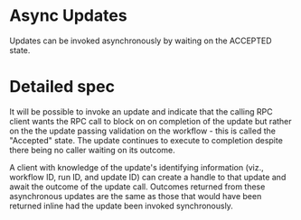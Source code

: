 # Async Updates

Updates can be invoked asynchronously by waiting on the ACCEPTED state.

# Detailed spec

It will be possible to invoke an update and indicate that the calling RPC client
wants the RPC call to block on on completion of the update but rather on the the
update passing validation on the workflow - this is called the "Accepted" state.
The update continues to execute to completion despite there being no caller
waiting on its outcome.

A client with knowledge of the update's identifying information (viz.,
workflow ID, run ID, and update ID) can create a handle to that update and await
the outcome of the update call. Outcomes returned from these asynchronous
updates are the same as those that would have been returned inline had the
update been invoked synchronously.

